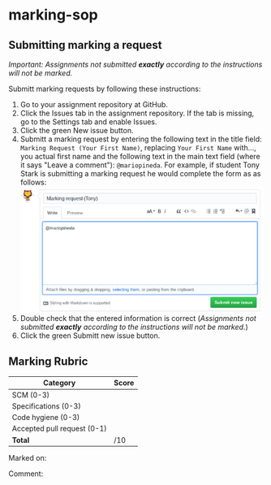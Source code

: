 # marking-sop
## Submitting marking a request
_Important: Assignments not submitted **exactly** according to the instructions will not be marked._

Submitt marking requests by following these instructions:
1. Go to your assignment repository at GitHub. 
2. Click the Issues tab in the assignment repository. If the tab is missing, go to the Settings tab and enable Issues.
3. Click the green New issue button.
4. Submitt a marking request by entering the following text in the title field: ```Marking Request (Your First Name)```, replacing ```Your First Name``` with..., you actual first name and the following text in the main text field (where it says "Leave a comment"): ```@mariopineda```. For example, if student Tony Stark is submitting a marking request he would complete the form as as follows:
![](issue.png)
5. Double check that the entered information is correct (_Assignments not submitted **exactly** according to the instructions will not be marked._)
6. Click the green Submitt new issue button.

## Marking Rubric
Category                    | Score        
----------------------------| -------------
SCM (0-3)                   |  
Specifications (0-3)        | 
Code hygiene (0-3)          | 
Accepted pull request (0-1) |
**Total**                   |  /10

Marked on:

Comment:
